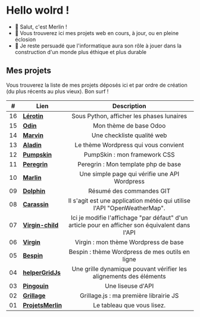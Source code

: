 # Hello wolrd !
- 👋 Salut, c'est Merlin !
- 👀 Vous trouverez ici mes projets web en cours, à jour, ou en pleine éclosion
- 🌱 Je reste persuadé que l'informatique aura son rôle à jouer dans la construction d'un monde plus éthique et plus durable

## Mes projets

Vous trouverez la liste de mes projets déposés ici et par ordre de création (du plus récents au plus vieux).
Bon surf !

| # | Lien  | Description |
| ------------- |----------------|:----------------:|
| 16 | <b>[Lérotin](https://github.com/ProjetsMerlin/Lerotin)       </b> | Sous Python, afficher les phases lunaires |
| 15 | <b>[Odin](https://github.com/ProjetsMerlin/Odin)       </b> | Mon thème de base Odoo |
| 14 | <b>[Marvin](https://github.com/ProjetsMerlin/Marvin)       </b> | Une checkliste qualité web |
| 13 | <b>[Aladin](https://github.com/ProjetsMerlin/Aladin)       </b> | Le thème Wordpress qui vous convient |
| 12 | <b>[Pumpskin](https://github.com/ProjetsMerlin/Pumpskin)     </b> | PumpSkin : mon framework CSS |
| 11 | <b>[Peregrin](https://github.com/ProjetsMerlin/Peregrin)     </b> | Peregrin : Mon template php de base |
| 10 | <b>[Marlin](https://github.com/ProjetsMerlin/Marlin)       </b> | Une simple page qui vérifie une API Wordpress |
| 09 | <b>[Dolphin](https://github.com/ProjetsMerlin/Dolphin)      </b> | Résumé des commandes GIT |
| 08 | <b>[Carassin](https://github.com/ProjetsMerlin/Carassin)     </b> | Il s'agit est une application météo qui utilise l'API "OpenWeatherMap". |
| 07 | <b>[Virgin-child](https://github.com/ProjetsMerlin/Virgin-child) </b> | Ici je modifie l'affichage "par défaut" d'un article pour en afficher son équivalent dans l'API |
| 06 | <b>[Virgin](https://github.com/ProjetsMerlin/Virgin)       </b> | Virgin : mon thème Wordpress de base |
| 05 | <b>[Bespin](https://github.com/ProjetsMerlin/Bespin)       </b> | Bespin : thème Wordpress de mes outils en ligne |
| 04 | <b>[helperGridJs](https://github.com/ProjetsMerlin/helperGridJs) </b> | Une grille dynamique pouvant vérifier les alignements des éléments |
| 03 | <b>[Pingouin](https://github.com/ProjetsMerlin/Pingouin)     </b> | Une liseuse d'API |
| 02 | <b>[Grillage](https://github.com/ProjetsMerlin/Grillage)     </b> | Grillage.js : ma première librairie JS |
| 01 | <b>[ProjetsMerlin](https://github.com/ProjetsMerlin/ProjetsMerlin)</b> | Le tableau que vous lisez. |

